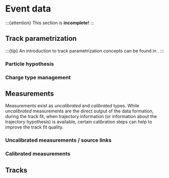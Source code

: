 # Event data

:::{attention}
This section is **incomplete!**
:::

## Track parametrization

:::{tip}
An introduction to track parametrization concepts can be found in
[](track_parametrization).
:::

### Particle hypothesis

### Charge type management


## Measurements

Measurements exist as *uncalibrated* and *calibrated* types. While
*uncalibrated* measurements are the direct output of the data formation, during
the track fit, when trajectory information (or information about the trajectory
hypothesis) is available, certain calibration steps can help to improve the
track fit quality.

### Uncalibrated measurements / source links


### Calibrated measurements

## Tracks
